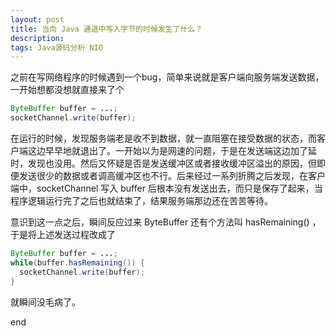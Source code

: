 ```yaml
---
layout: post
title: 当向 Java 通道中写入字节的时候发生了什么？
description:
tags: Java源码分析 NIO
---
```


之前在写网络程序的时候遇到一个bug，简单来说就是客户端向服务端发送数据，一开始想都没想就直接来了个

```java
ByteBuffer buffer = ...;
socketChannel.write(buffer);
```

在运行的时候，发现服务端老是收不到数据，就一直阻塞在接受数据的状态，而客户端这边早早地就退出了。一开始以为是网速的问题，于是在发送端这边加了延时，发现也没用。然后又怀疑是否是发送缓冲区或者接收缓冲区溢出的原因，但即便发送很少的数据或者调高缓冲区也不行。后来经过一系列折腾之后发现，在客户端中，socketChannel 写入 buffer 后根本没有发送出去，而只是保存了起来，当程序逻辑运行完了之后也就结束了，结果服务端那边还在苦苦等待。

意识到这一点之后，瞬间反应过来 ByteBuffer 还有个方法叫 hasRemaining() ，于是将上述发送过程改成了

```java
ByteBuffer buffer = ...;
while(buffer.hasRemaining()) {
  socketChannel.write(buffer);
}
```
就瞬间没毛病了。

















end
